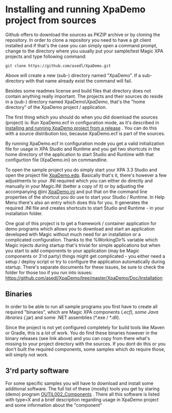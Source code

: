 # Installing and running XpaDemo project from sources
 
Github offers to download the sources as PKZIP archive or by cloning the repository. In order to clone a repository you need to have a git client installed and if that's the case you can simply open a command prompt, change to the directory where you usually put your sample/test Magic XPA projects and type following command:
```
git clone https://github.com/asedl/XpaDemo.git
```

Above will create a new (sub-) directory named "XpaDemo". If a sub-directory with that name already exist the command will fail. 

Besides some readmes license and build files that directory does not contain anything really important. The projects and their sources do reside in a (sub-) directory named XpaDemo\\*XpaDemo*, that's the "home directory" of the XpaDemo project / application. 

The first thing which you should do when you did download the sources (project) is: Run XpaDemo.ecf in configuration mode, as it's described in [Installing and running XpaDemo project from a release](https://github.com/asedl/XpaDemo/blob/master/XpaDemo/Doc/Installation/InstallationFromRelease.md) . You can do this with a source distribution too, because XpaDemo.ecf is part of the sources. 

By running XpaDemo.ecf in configuration mode you get a valid initialization file for usage in XPA Studio and Runtime and you get two shortcuts in the home directory of the application to start Studio and Runtime with that configurtion file (XpaDemo.ini) on commandline. 

To open the sample project you do simply start your XPA 3.3 Studio and open the project file [XpaDemo.edp](/XpaDemo/XpaDemo.edp). Basically that's it, there's however a few adjustments to your .INI required which you can either do directly and manually in your Magic.INI (better a copy of it) or by adjusting the accompanying @ini [XpaDemo.ini](/XpaDemo/XpaDemo.ini) and put that on the command line properties of the shortcut you do use to start your Studio / Runtime. In Help Menu there's also an entry which does this for you. It generates the required .INI file and creates shortcuts to start Studio and Runtime - in your installation folder.  
  
One goal of this project is to get a framework / container application for demo programs which allows you to download and start an application developed with Magic without much need for an installation or a complicated configuration. Thanks to the %WorkingDir% variable which Magic injects during startup that's trivial for simple applications but when you start to add components to your application (may be Magic components or 3'rd party) things might get complicated - you either need a setup / deploy script or try to configure the application automatically during startup. There's separate documents for these issues, be sure to check the folder for those too if you run into issues: https://github.com/asedl/XpaDemo/tree/master/XpaDemo/Doc/Installation


## Binaries
In order to be able to run all sample programs you first have to create all required "binaries", which are Magic XPA components (*.ecf), some Java libraries (*.jar) and some .NET assemblies (*.exe / *.dll). 

Since the project is not yet configured completely for build tools like Maven or Gradle, this is a lot of work. You do find these binaries however in the binary releases (see link above) and you can copy from there what's missing to your project directory with the sources. If you dont do this or you don't built the required components, some samples which do require those, will simply not work.  

## 3'rd party software
For some specific samples you will have to download and install some additional software. The full list of these (mostly) tools you get by staring (demo) program [OUTIL002_Components](/XpaDemo/Doc/Samples/XpaTUtils/OUTIL002_Components.md) . There all this software is listed with type=X and a brief description regarding usage in XpaDemo project and some information about the "component" 


 